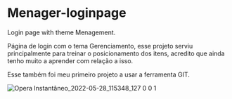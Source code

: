 # Menager-loginpage
Login page with theme Menagement.

Página de login com o tema Gerenciamento, esse projeto serviu principalmente para treinar o posicionamento dos itens,
acredito que ainda tenho muito a aprender com relação a  isso.

Esse também foi meu primeiro projeto a usar a ferramenta GIT.

![Opera Instantâneo_2022-05-28_115348_127 0 0 1](https://user-images.githubusercontent.com/104230562/170830784-c6adb1fe-884b-45e1-9980-52013bb756c3.png)




